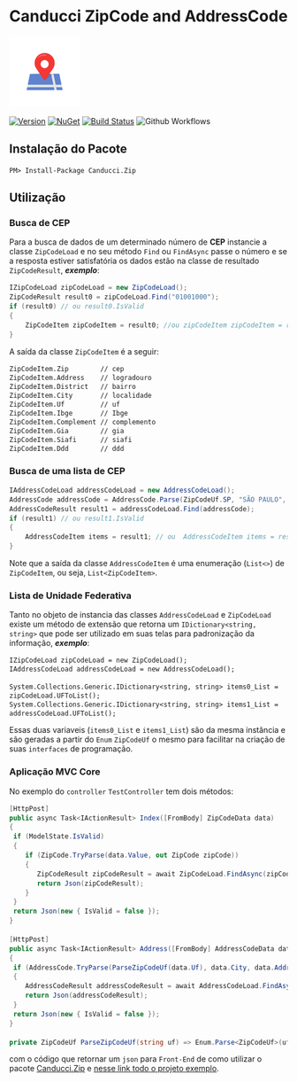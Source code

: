 # Canducci ZipCode and AddressCode

[![Canducci.Zip](https://raw.githubusercontent.com/fulviocanducci/Canducci.ZipCode/master/images/base.png)](https://www.nuget.org/packages/Canducci.Zip/)

[![Version](https://img.shields.io/nuget/v/Canducci.Zip.svg?style=plastic&label=version)](https://www.nuget.org/packages/Canducci.Zip/)
[![NuGet](https://img.shields.io/nuget/dt/Canducci.Zip.svg)](https://www.nuget.org/packages/Canducci.Zip/)
[![Build Status](https://travis-ci.org/fulviocanducci/Canducci.ZipCode.svg?branch=master)](https://travis-ci.org/fulviocanducci/Canducci.ZipCode)
![Github Workflows](https://github.com/fulviocanducci/Canducci.ZipCode/workflows/.NET%20Core/badge.svg)
## Instalação do Pacote


```
PM> Install-Package Canducci.Zip
```

## Utilização

### Busca de CEP

Para a busca de dados de um determinado número de **CEP** instancie a classe `ZipCodeLoad` e no seu método `Find` ou `FindAsync` passe o número e se a resposta estiver satisfatória os dados estão na classe de resultado `ZipCodeResult`, ***exemplo***:

```csharp
IZipCodeLoad zipCodeLoad = new ZipCodeLoad();
ZipCodeResult result0 = zipCodeLoad.Find("01001000");
if (result0) // ou result0.IsValid
{
    ZipCodeItem zipCodeItem = result0; //ou zipCodeItem zipCodeItem = result0.Value;
}
```

A saída da classe `ZipCodeItem` é a seguir:

```
ZipCodeItem.Zip        // cep
ZipCodeItem.Address    // logradouro
ZipCodeItem.District   // bairro
ZipCodeItem.City       // localidade
ZipCodeItem.Uf         // uf
ZipCodeItem.Ibge       // Ibge
ZipCodeItem.Complement // complemento
ZipCodeItem.Gia        // gia
ZipCodeItem.Siafi      // siafi
ZipCodeItem.Ddd        // ddd
```

### Busca de uma lista de CEP

```csharp
IAddressCodeLoad addressCodeLoad = new AddressCodeLoad();
AddressCode addressCode = AddressCode.Parse(ZipCodeUf.SP, "SÃO PAULO", "AVE");
AddressCodeResult result1 = addressCodeLoad.Find(addressCode);
if (result1) // ou result1.IsValid
{
    AddressCodeItem items = result1; // ou  AddressCodeItem items = result1.Value;
}
```
Note que a saída da classe `AddressCodeItem` é uma enumeração (`List<>`) de `ZipCodeItem`, ou seja, `List<ZipCodeItem>`.

### Lista de Unidade Federativa

Tanto no objeto de instancia das classes `AddressCodeLoad` e `ZipCodeLoad` existe um método de extensão que retorna um `IDictionary<string, string>` que pode ser utilizado em suas telas para padronização da informação, ***exemplo***: 

```
IZipCodeLoad zipCodeLoad = new ZipCodeLoad();
IAddressCodeLoad addressCodeLoad = new AddressCodeLoad();

System.Collections.Generic.IDictionary<string, string> items0_List = zipCodeLoad.UFToList(); 
System.Collections.Generic.IDictionary<string, string> items1_List = addressCodeLoad.UFToList();
```
Essas duas variaveis (`items0_List` e `items1_List`) são da mesma instância e são geradas a partir do `Enum` `ZipCodeUf` o mesmo para facilitar na criação de suas `interfaces` de programação.

### Aplicação MVC Core

No exemplo do `controller` `TestController` tem dois métodos:

```c#
[HttpPost]
public async Task<IActionResult> Index([FromBody] ZipCodeData data)
{
 if (ModelState.IsValid)
 {
	if (ZipCode.TryParse(data.Value, out ZipCode zipCode))
	{
	   ZipCodeResult zipCodeResult = await ZipCodeLoad.FindAsync(zipCode);
	   return Json(zipCodeResult);
	}
 }
 return Json(new { IsValid = false });
}

[HttpPost]
public async Task<IActionResult> Address([FromBody] AddressCodeData data)
{
 if (AddressCode.TryParse(ParseZipCodeUf(data.Uf), data.City, data.Address, out AddressCode addressCode))
 {
	AddressCodeResult addressCodeResult = await AddressCodeLoad.FindAsync(addressCode);
	return Json(addressCodeResult);
 }
 return Json(new { IsValid = false });
}

private ZipCodeUf ParseZipCodeUf(string uf) => Enum.Parse<ZipCodeUf>(uf);
```

com o código que retornar um `json` para `Front-End` de como utilizar o pacote [Canducci.Zip](https://www.nuget.org/packages/Canducci.Zip/) e [nesse link todo o projeto exemplo](https://github.com/fulviocanducci/Canducci.ZipCode/tree/master/WebAppTest).